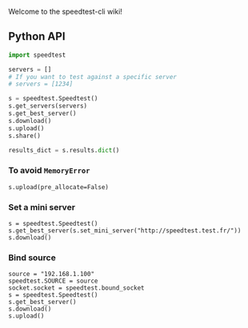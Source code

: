 Welcome to the speedtest-cli wiki!

## Python API

```python
import speedtest

servers = []
# If you want to test against a specific server
# servers = [1234]

s = speedtest.Speedtest()
s.get_servers(servers)
s.get_best_server()
s.download()
s.upload()
s.share()

results_dict = s.results.dict()
```

### To avoid `MemoryError`

```
s.upload(pre_allocate=False)
```

### Set a mini server
```
s = speedtest.Speedtest()
s.get_best_server(s.set_mini_server("http://speedtest.test.fr/"))
s.download()
```

### Bind source
```
source = "192.168.1.100"
speedtest.SOURCE = source
socket.socket = speedtest.bound_socket
s = speedtest.Speedtest()
s.get_best_server()
s.download()
s.upload()
```